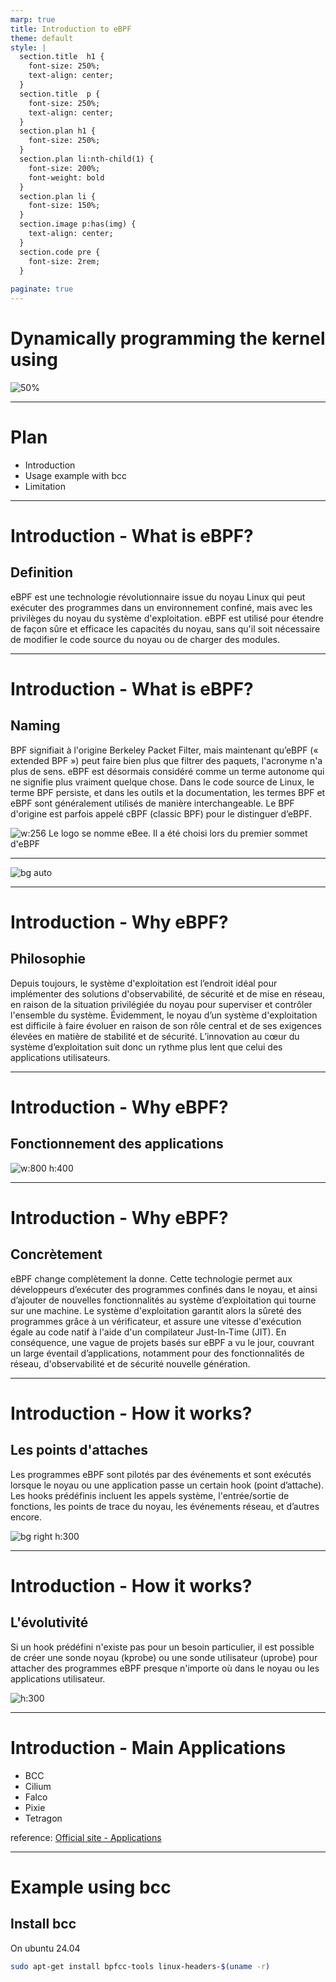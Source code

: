 ```yaml
---
marp: true
title: Introduction to eBPF 
theme: default
style: |
  section.title  h1 {
    font-size: 250%;
    text-align: center;
  }
  section.title  p {
    font-size: 250%;
    text-align: center;
  }
  section.plan h1 {
    font-size: 250%;
  }
  section.plan li:nth-child(1) {
    font-size: 200%;
    font-weight: bold
  }
  section.plan li {
    font-size: 150%;
  }
  section.image p:has(img) {
    text-align: center;
  }
  section.code pre {
    font-size: 2rem;
  }
  
paginate: true
---
```


<!-- _class: title -->

# Dynamically programming the kernel using

![50%](images/EBPF_logo.png)

---

<!-- _class: plan -->
<!-- _backgroundColor: orange -->
<!-- _color: white -->

# Plan

- Introduction
- Usage example with bcc
- Limitation

---

# Introduction - What is eBPF?

## Definition

eBPF est une technologie révolutionnaire issue du noyau Linux qui peut exécuter des programmes dans un environnement confiné, mais avec les privilèges du noyau du système d'exploitation. eBPF est utilisé pour étendre de façon sûre et efficace les capacités du noyau, sans qu'il soit nécessaire de modifier le code source du noyau ou de charger des modules.

---

# Introduction - What is eBPF?

## Naming

BPF signifiait à l'origine Berkeley Packet Filter, mais maintenant qu’eBPF (« extended BPF ») peut faire bien plus que filtrer des paquets, l'acronyme n'a plus de sens. eBPF est désormais considéré comme un terme autonome qui ne signifie plus vraiment quelque chose. Dans le code source de Linux, le terme BPF persiste, et dans les outils et la documentation, les termes BPF et eBPF sont généralement utilisés de manière interchangeable. Le BPF d'origine est parfois appelé cBPF (classic BPF) pour le distinguer d’eBPF.

![w:256](images/EBPF_logo.png) Le logo se nomme eBee. Il a été choisi lors du premier sommet d'eBPF

---

![bg auto](images/state_of_ebpf.png)

---

# Introduction - Why eBPF?

## Philosophie

Depuis toujours, le système d'exploitation est l’endroit idéal pour implémenter des solutions d'observabilité, de sécurité et de mise en réseau, en raison de la situation privilégiée du noyau pour superviser et contrôler l'ensemble du système. Évidemment, le noyau d’un système d'exploitation est difficile à faire évoluer en raison de son rôle central et de ses exigences élevées en matière de stabilité et de sécurité. L’innovation au cœur du système d’exploitation suit donc un rythme plus lent que celui des applications utilisateurs.

---

# Introduction - Why eBPF?

## Fonctionnement des applications

<!-- _class: image -->

![w:800 h:400](images/Kernel_Layout.png)

---

# Introduction - Why eBPF?

## Concrètement

eBPF change complètement la donne. Cette technologie permet aux développeurs d’exécuter des programmes confinés dans le noyau, et ainsi d’ajouter de nouvelles fonctionnalités au système d’exploitation qui tourne sur une machine. Le système d'exploitation garantit alors la sûreté des programmes grâce à un vérificateur, et assure une vitesse d'exécution égale au code natif à l'aide d'un compilateur Just-In-Time (JIT). En conséquence, une vague de projets basés sur eBPF a vu le jour, couvrant un large éventail d’applications, notamment pour des fonctionnalités de réseau, d'observabilité et de sécurité nouvelle génération.

---

# Introduction - How it works?

## Les points d'attaches

Les programmes eBPF sont pilotés par des événements et sont exécutés lorsque le noyau ou une application passe un certain hook (point d’attache). Les hooks prédéfinis incluent les appels système, l'entrée/sortie de fonctions, les points de trace du noyau, les événements réseau, et d’autres encore.

![bg right h:300](images/syscall-hook.png)

---

# Introduction - How it works?

## L'évolutivité

Si un hook prédéfini n'existe pas pour un besoin particulier, il est possible de créer une sonde noyau (kprobe) ou une sonde utilisateur (uprobe) pour attacher des programmes eBPF presque n'importe où dans le noyau ou les applications utilisateur.

<!-- _class: image -->

![h:300](images/hook-overview.png)

---

# Introduction - Main Applications

- BCC
- Cilium
- Falco
- Pixie
- Tetragon


reference: [Official site - Applications](https://ebpf.io/fr-fr/applications/)

---

# Example using bcc

## Install bcc

<!-- _class: code -->

On ubuntu 24.04

```bash
sudo apt-get install bpfcc-tools linux-headers-$(uname -r)
```

